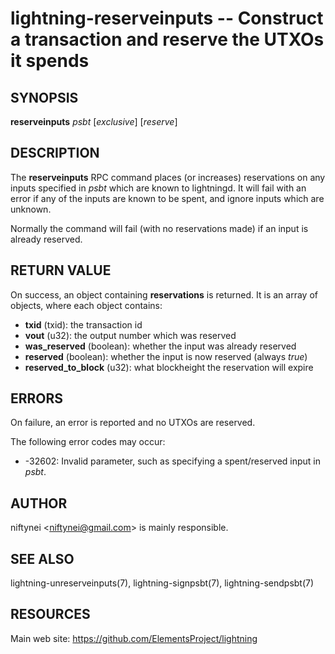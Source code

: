 lightning-reserveinputs -- Construct a transaction and reserve the UTXOs it spends
==================================================================================

SYNOPSIS
--------

**reserveinputs** *psbt* [*exclusive*] [*reserve*]

DESCRIPTION
-----------

The **reserveinputs** RPC command places (or increases) reservations on any
inputs specified in *psbt* which are known to lightningd. It will fail
with an error if any of the inputs are known to be spent, and ignore inputs
which are unknown.

Normally the command will fail (with no reservations made) if an input
is already reserved.

RETURN VALUE
------------

[comment]: # (GENERATE-FROM-SCHEMA-START)
On success, an object containing **reservations** is returned. It is an array of objects, where each object contains:

- **txid** (txid): the transaction id
- **vout** (u32): the output number which was reserved
- **was\_reserved** (boolean): whether the input was already reserved
- **reserved** (boolean): whether the input is now reserved (always *true*)
- **reserved\_to\_block** (u32): what blockheight the reservation will expire

[comment]: # (GENERATE-FROM-SCHEMA-END)

ERRORS
------

On failure, an error is reported and no UTXOs are reserved.

The following error codes may occur:

- -32602: Invalid parameter, such as specifying a spent/reserved input in *psbt*.

AUTHOR
------

niftynei <<niftynei@gmail.com>> is mainly responsible.

SEE ALSO
--------

lightning-unreserveinputs(7), lightning-signpsbt(7), lightning-sendpsbt(7)

RESOURCES
---------

Main web site: <https://github.com/ElementsProject/lightning>

[comment]: # ( SHA256STAMP:0df4568eb6977f3837270b935c26792bc08d18cfa05ce0c517aae880cf0b497b)
